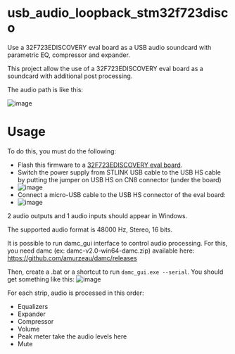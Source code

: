 # usb_audio_loopback_stm32f723disco
Use a 32F723EDISCOVERY eval board as a USB audio soundcard with parametric EQ, compressor and expander.

This project allow the use of a 32F723EDISCOVERY eval board as a soundcard with additional post processing.

The audio path is like this:

![image](https://github.com/amurzeau/usb_audio_loopback_stm32f723disco/assets/5435069/f04d3855-c86d-4473-b637-9e45d790353c)


# Usage

To do this, you must do the following:

- Flash this firmware to a [32F723EDISCOVERY eval board](https://www.st.com/en/evaluation-tools/32f723ediscovery.html).
- Switch the power supply from STLINK USB cable to the USB HS cable by putting the jumper on USB HS on CN8 connector (under the board)
- ![image](https://github.com/amurzeau/usb_audio_loopback_stm32f723disco/assets/5435069/e278a713-f019-4f7e-88aa-21728fbe3aa5)
- Connect a micro-USB cable to the USB HS connector of the eval board:
- ![image](https://github.com/amurzeau/usb_audio_loopback_stm32f723disco/assets/5435069/bb68733d-9a57-4fb9-85a5-a91b0eed475d)

2 audio outputs and 1 audio inputs should appear in Windows.

The supported audio format is 48000 Hz, Stereo, 16 bits.

It is possible to run damc_gui interface to control audio processing.
For this, you need damc (ex: damc-v2.0-win64-damc.zip) available here: https://github.com/amurzeau/damc/releases

Then, create a .bat or a shortcut to run `damc_gui.exe --serial`.
You should get something like this:
![image](https://github.com/amurzeau/usb_audio_loopback_stm32f723disco/assets/5435069/63e6b8c0-a752-46f5-a39a-17d5cd093d7c)

For each strip, audio is processed in this order:
- Equalizers
- Expander
- Compressor
- Volume
- Peak meter take the audio levels here
- Mute
